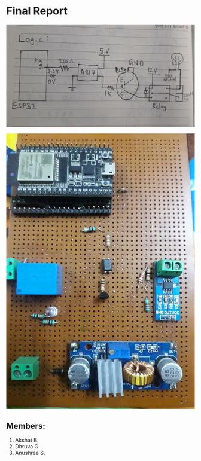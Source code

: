 # Final Report

![](ckt1.jpeg)

![](cktpic.jpeg)

## Members:
1. Akshat B.
2. Dhruva G.
3. Anushree S.
